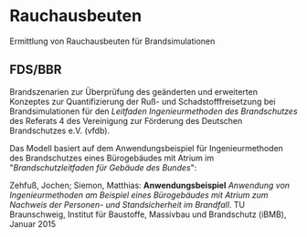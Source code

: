 # Rauchausbeuten
Ermittlung von Rauchausbeuten für Brandsimulationen

## FDS/BBR

Brandszenarien zur Überprüfung des geänderten und erweiterten Konzeptes zur Quantifizierung der Ruß- und Schadstofffreisetzung bei Brandsimulationen für den *Leitfaden Ingenieurmethoden des Brandschutzes* des Referats 4 des Vereinigung zur Förderung des Deutschen Brandschutzes e.V. (vfdb). 

Das Modell basiert auf dem Anwendungsbeispiel für Ingenieurmethoden des Brandschutzes eines Bürogebäudes mit Atrium im "*Brandschutzleitfaden für Gebäude des Bundes*":

Zehfuß, Jochen; Siemon, Matthias: **Anwendungsbeispiel** *Anwendung von Ingenieurmethoden am Beispiel eines Bürogebäudes mit Atrium zum Nachweis der Personen- und Standsicherheit im Brandfall*. TU Braunschweig, Institut für Baustoffe, Massivbau und Brandschutz (iBMB), Januar 2015